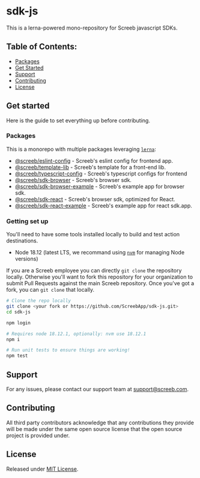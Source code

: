 # sdk-js

This is a lerna-powered mono-repository for Screeb javascript SDKs.

## Table of Contents:

- [Packages](#packages)
- [Get Started](#get-started)
- [Support](#support)
- [Contributing](#contributing)
- [License](#license)

## Get started

Here is the guide to set everything up before contributing.

### Packages

This is a monorepo with multiple packages leveraging [`lerna`](https://github.com/lerna/lerna):

- [@screeb/eslint-config](packages/screeb-eslint-config/README.md) - Screeb's eslint config for frontend app.
- [@screeb/template-lib](packages/screeb-template-lib/README.md) - Screeb's template for a front-end lib.
- [@screeb/typescript-config](packages/screeb-typescript-config/README.md) - Screeb's typescript configs for frontend 
- [@screeb/sdk-browser](packages/screeb-sdk-browser/README.md) - Screeb's browser sdk.
- [@screeb/sdk-browser-example](packages/screeb-sdk-browser-example/README.md) - Screeb's example app for browser sdk.
- [@screeb/sdk-react](packages/screeb-sdk-react/README.md) - Screeb's browser sdk, optimized for React.
- [@screeb/sdk-react-example](packages/screeb-sdk-react-example/README.md) - Screeb's example app for react sdk.app.

### Getting set up

You'll need to have some tools installed locally to build and test action destinations.

- Node 18.12 (latest LTS, we recommand using [`nvm`](https://github.com/nvm-sh/nvm) for managing Node versions)

If you are a Screeb employee you can directly `git clone` the repository locally. Otherwise you'll want to fork this repository for your organization to submit Pull Requests against the main Screeb repository. Once you've got a fork, you can `git clone` that locally.

```sh
# Clone the repo locally
git clone <your fork or https://github.com/ScreebApp/sdk-js.git>
cd sdk-js

npm login

# Requires node 18.12.1, optionally: nvm use 18.12.1
npm i

# Run unit tests to ensure things are working!
npm test
```

## Support
For any issues, please contact our support team at support@screeb.com.

## Contributing
All third party contributors acknowledge that any contributions they provide will be made under the same open source license that the open source project is provided under.

## License

Released under [MIT License](LICENSE).